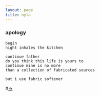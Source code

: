 ```yaml
---
layout: page
title: nyla
---
```


### apology
```
begin
night inhales the kitchen 

continue father 
do you think this life is yours to
continue mine is no more 
than a collection of fabricated sources 

but i use fabric softener
```

#[→](/poetry/NYLA/NYLA9)